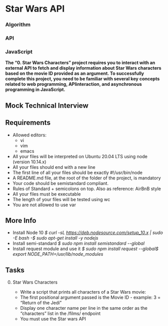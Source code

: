 # Star Wars API
### Algorithm
### API
### JavaScript

__The “0. Star Wars Characters” project requires you to interact with an external API to fetch and display information about Star Wars characters based on the movie ID provided as an argument. To successfully complete this project, you need to be familiar with several key concepts related to web programming, APIinteraction, and asynchronous programming in JavaScript.__

## Mock Technical Interview
## Requirements

- Allowed editors:
	- vi
	- vim
	- emacs
- All your files will be interpreted on Ubuntu 20.04 LTS using node (version 10.14.x)
- All your files should end with a new line
- The first line of all your files should be exactly #!/usr/bin/node
- A README.md file, at the root of the folder of the project, is mandatory
- Your code should be semistandard compliant.
- Rules of Standard + semicolons on top. Also as reference: AirBnB style
- All your files must be executable
- The length of your files will be tested using wc
- You are not allowed to use var

## More Info

- Install Node 10
*$ curl -sL https://deb.nodesource.com/setup_10.x | sudo -E bash -$ sudo apt-get install -y nodejs*
- Install semi-standard
*$ sudo npm install semistandard --global*
- Install request module and use it
*$ sudo npm install request --global$ export NODE_PATH=/usr/lib/node_modules*

## Tasks

0. Star Wars Characters

	- Write a script that prints all characters of a Star Wars movie:
	- The first positional argument passed is the Movie ID - example: 3 = “Return of the Jedi”
	- Display one character name per line in the same order as the “characters” list in the /films/ endpoint
	- You must use the Star wars API
